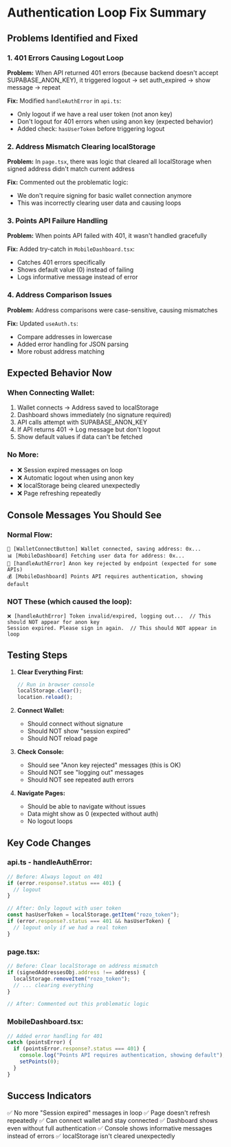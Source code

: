 # Authentication Loop Fix Summary

## Problems Identified and Fixed

### 1. **401 Errors Causing Logout Loop**
**Problem:** When API returned 401 errors (because backend doesn't accept SUPABASE_ANON_KEY), it triggered logout → set auth_expired → show message → repeat

**Fix:** Modified `handleAuthError` in `api.ts`:
- Only logout if we have a real user token (not anon key)
- Don't logout for 401 errors when using anon key (expected behavior)
- Added check: `hasUserToken` before triggering logout

### 2. **Address Mismatch Clearing localStorage**
**Problem:** In `page.tsx`, there was logic that cleared all localStorage when signed address didn't match current address

**Fix:** Commented out the problematic logic:
- We don't require signing for basic wallet connection anymore
- This was incorrectly clearing user data and causing loops

### 3. **Points API Failure Handling**
**Problem:** When points API failed with 401, it wasn't handled gracefully

**Fix:** Added try-catch in `MobileDashboard.tsx`:
- Catches 401 errors specifically
- Shows default value (0) instead of failing
- Logs informative message instead of error

### 4. **Address Comparison Issues**
**Problem:** Address comparisons were case-sensitive, causing mismatches

**Fix:** Updated `useAuth.ts`:
- Compare addresses in lowercase
- Added error handling for JSON parsing
- More robust address matching

## Expected Behavior Now

### When Connecting Wallet:
1. Wallet connects → Address saved to localStorage
2. Dashboard shows immediately (no signature required)
3. API calls attempt with SUPABASE_ANON_KEY
4. If API returns 401 → Log message but don't logout
5. Show default values if data can't be fetched

### No More:
- ❌ Session expired messages on loop
- ❌ Automatic logout when using anon key
- ❌ localStorage being cleared unexpectedly
- ❌ Page refreshing repeatedly

## Console Messages You Should See

### Normal Flow:
```
🔗 [WalletConnectButton] Wallet connected, saving address: 0x...
📊 [MobileDashboard] Fetching user data for address: 0x...
🔎 [handleAuthError] Anon key rejected by endpoint (expected for some APIs)
💰 [MobileDashboard] Points API requires authentication, showing default
```

### NOT These (which caused the loop):
```
❌ [handleAuthError] Token invalid/expired, logging out...  // This should NOT appear for anon key
Session expired. Please sign in again.  // This should NOT appear in loop
```

## Testing Steps

1. **Clear Everything First:**
   ```javascript
   // Run in browser console
   localStorage.clear();
   location.reload();
   ```

2. **Connect Wallet:**
   - Should connect without signature
   - Should NOT show "session expired"
   - Should NOT reload page

3. **Check Console:**
   - Should see "Anon key rejected" messages (this is OK)
   - Should NOT see "logging out" messages
   - Should NOT see repeated auth errors

4. **Navigate Pages:**
   - Should be able to navigate without issues
   - Data might show as 0 (expected without auth)
   - No logout loops

## Key Code Changes

### api.ts - handleAuthError:
```typescript
// Before: Always logout on 401
if (error.response?.status === 401) {
  // logout
}

// After: Only logout with user token
const hasUserToken = localStorage.getItem("rozo_token");
if (error.response?.status === 401 && hasUserToken) {
  // logout only if we had a real token
}
```

### page.tsx:
```typescript
// Before: Clear localStorage on address mismatch
if (signedAddressesObj.address !== address) {
  localStorage.removeItem("rozo_token");
  // ... clearing everything
}

// After: Commented out this problematic logic
```

### MobileDashboard.tsx:
```typescript
// Added error handling for 401
catch (pointsError) {
  if (pointsError.response?.status === 401) {
    console.log("Points API requires authentication, showing default");
    setPoints(0);
  }
}
```

## Success Indicators

✅ No more "Session expired" messages in loop
✅ Page doesn't refresh repeatedly
✅ Can connect wallet and stay connected
✅ Dashboard shows even without full authentication
✅ Console shows informative messages instead of errors
✅ localStorage isn't cleared unexpectedly